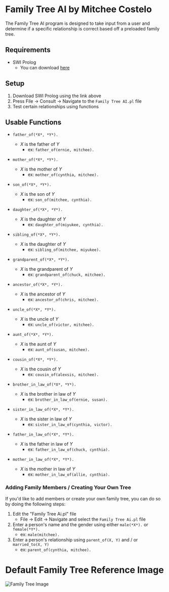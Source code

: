 # Family Tree AI by Mitchee Costelo
The Family Tree AI program is designed to take input from a user and determine if a specific relationship is correct based off a preloaded family tree.

## Requirements
- SWI Prolog
    - You can download [here](https://www.swi-prolog.org/Download.html)

## Setup
1. Download SWI Prolog using the link above
2. Press File -> Consult -> Navigate to the `Family Tree AI.pl` file
3. Test certain relationships using functions

## Usable Functions
- `father_of(*X*, *Y*).`
    - *X* is the father of *Y*
        - ex: `father_of(ernie, mitchee).`

- `mother_of(*X*, *Y*).`
    - *X* is the mother of *Y*
        - ex: `mother_of(cynthia, mitchee).`

- `son_of(*X*, *Y*).`
    - *X* is the son of *Y*
        - ex: `son_of(mitchee, cynthia).`

- `daughter_of(*X*, *Y*).`
    - *X* is the daughter of *Y*
        - ex: `daughter_of(miyukee, cynthia).`

- `sibling_of(*X*, *Y*).`
    - *X* is the daughter of *Y*
        - ex: `sibling_of(mitchee, miyukee).`

- `grandparent_of(*X*, *Y*).`
    - *X* is the grandparent of *Y*
        - ex: `grandparent_of(chuck, mitchee).`

- `ancestor_of(*X*, *Y*).`
    - *X* is the ancestor of *Y*
        - ex: `ancestor_of(chris, mitchee).`

- `uncle_of(*X*, *Y*).`
    - *X* is the uncle of *Y*
        - ex: `uncle_of(victor, mitchee).`

- `aunt_of(*X*, *Y*).`
    - *X* is the aunt of *Y*
        - ex: `aunt_of(susan, mitchee).`

- `cousin_of(*X*, *Y*).`
    - *X* is the cousin of *Y*
        - ex: `cousin_of(alexsis, mitchee).`

- `brother_in_law_of(*X*, *Y*).`
    - *X* is the brother in law of *Y*
        - ex: `brother_in_law_of(ernie, susan).`

- `sister_in_law_of(*X*, *Y*).`
    - *X* is the sister in law of *Y*
        - ex: `sister_in_law_of(cynthia, victor).`

- `father_in_law_of(*X*, *Y*).`
    - *X* is the father in law of *Y*
        - ex: `father_in_law_of(chuck, cynthia).`

- `mother_in_law_of(*X*, *Y*).`
    - *X* is the mother in law of *Y*
        - ex: `mother_in_law_of(allie, cynthia).`

### Adding Family Members / Creating Your Own Tree
If you'd like to add members or create your own family tree, you can do so by doing the following steps:

1. Edit the "Family Tree Ai.pl" file
    - File -> Edit -> Navigate and select the `Family Tree Ai.pl` file
2. Enter a person's name and the gender using either `male(*X*).` or `female(*Y*).`
    - ex: `male(mitchee).`
3. Enter a person's relationship using `parent_of(X, Y)` and / or `married_to(X, Y)`
    - ex: `parent_of(cynthia, mitchee).`

# Default Family Tree Reference Image
![Family Tree Image](github.com/MitcheeCostelo/Prolog-Family-Tree/blob/main/Image/Family%20Tree.png?raw=true)
